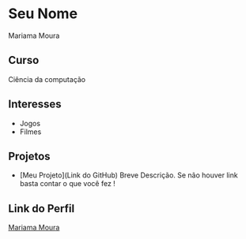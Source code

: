 # Seu Nome
Mariama Moura

## Curso

Ciência da computação

## Interesses

- Jogos
- Filmes

## Projetos

- [Meu Projeto](Link do GitHub) Breve Descrição. Se não houver link basta contar o que você fez !

## Link do Perfil

[Mariama Moura](mariamamoura)
